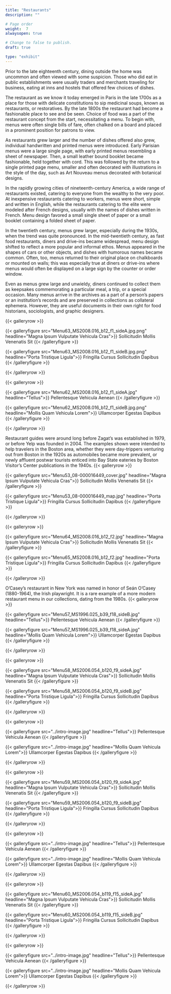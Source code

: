 ```yaml
---
title: "Restaurants"
description: ""

# Page order
weight:  7
alwaysopen: true

# Change to false to publish.
draft: true

type: "exhibit"
---
```

Prior to the late eighteenth century, dining outside the home was uncommon and often viewed with some suspicion. Those who did eat in public establishments were usually traders and merchants traveling for business, eating at inns and hostels that offered few choices of dishes. 

The restaurant as we know it today emerged in Paris in the late 1700s as a place for those with delicate constitutions to sip medicinal soups, known as restaurants, or restoratives. By the late 1800s the restaurant had become a fashionable place to see and be seen. Choice of food was a part of the restaurant concept from the start, necessitating a menu. To begin with, menus were often single bills of fare, often chalked on a board and placed in a prominent position for patrons to view.  

As restaurants grew larger and the number of dishes offered also grew, individual handwritten and printed menus were introduced. Early Parisian menus were a large single page, with early printed menus resembling a sheet of newspaper. Then, a small leather bound booklet became fashionable, held together with cord. This was followed by the return to a single printed page menu, smaller and often decorated with illustrations in the style of the day, such as Art Nouveau menus decorated with botanical designs. 

In the rapidly growing cities of nineteenth-century America, a wide range of restaurants existed, catering to everyone from the wealthy to the very poor. At inexpensive restaurants catering to workers, menus were short, simple and written in English, while the restaurants catering to the elite were modeled after French designs, usually with the names of dishes written in French. Menu design favored a small single sheet of paper or a small booklet containing a folded sheet of paper. 

In the twentieth century, menus grew larger, especially during the 1930s, when the trend was quite pronounced.  In the mid-twentieth century, as fast food restaurants, diners and drive-ins became widespread, menu design shifted to reflect a more popular and informal ethos. Menus appeared in the shapes of cars or other objects, and dishes with humorous names became common. Often, too, menus returned to their original place on chalkboards or mounted on walls; this was especially true at diners or drive-ins where menus would often be displayed on a large sign by the counter or order window. 

Even as menus grew large and unwieldy, diners continued to collect them as keepsakes commemorating a particular meal, a trip, or a special occasion. Many menus arrive in the archives as a part of a person’s papers or an institution’s records and are preserved in collections as collateral ephemera. However, they are useful documents in their own right for food historians, sociologists, and graphic designers.


{{< galleryrow >}}

{{< galleryfigure src="Menu63_MS2008.016_b12_f1_sideA.jpg.png"
           headline="Magna Ipsum Vulputate Vehicula Cras">}} Sollicitudin Mollis Venenatis Sit
{{< /galleryfigure >}}

{{< galleryfigure src="Menu63_MS2008.016_b12_f1_sideB.jpg.png"
           headline="Porta Tristique Ligula">}} Fringilla Cursus Sollicitudin Dapibus
{{< /galleryfigure >}}

{{< /galleryrow >}}

{{< galleryrow >}}

{{< galleryfigure src="Menu62_MS2008.016_b12_f1_sideA.jpg"
           headline="Tellus">}} Pellentesque Vehicula Aenean
{{< /galleryfigure >}}

{{< galleryfigure src="Menu62_MS2008.016_b12_f1_sideB.jpg.png"
           headline="Mollis Quam Vehicula Lorem">}} Ullamcorper Egestas Dapibus
{{< /galleryfigure >}}

{{< /galleryrow >}}

Restaurant guides were around long before Zagat’s was established in 1979, or before Yelp was founded in 2004. The examples shown were intended to help travelers in the Boston area, whether they were day-trippers venturing out from Boston in the 1920s as automobiles became more prevalent, or newly affluent postwar tourists enticed into Bay State eateries by Boston Visitor’s Center publications in the 1940s.
{{< galleryrow >}}

{{< galleryfigure src="Menu53_08-000016449_cover.jpg"
           headline="Magna Ipsum Vulputate Vehicula Cras">}} Sollicitudin Mollis Venenatis Sit
{{< /galleryfigure >}}

{{< galleryfigure src="Menu53_08-000016449_map.jpg"
           headline="Porta Tristique Ligula">}} Fringilla Cursus Sollicitudin Dapibus
{{< /galleryfigure >}}

{{< /galleryrow >}}

{{< galleryrow >}}

{{< galleryfigure src="Menu64_MS2008.016_b12_f2.jpg"
           headline="Magna Ipsum Vulputate Vehicula Cras">}} Sollicitudin Mollis Venenatis Sit
{{< /galleryfigure >}}

{{< galleryfigure src="Menu65_MS2008.016_b12_f2.jpg"
           headline="Porta Tristique Ligula">}} Fringilla Cursus Sollicitudin Dapibus
{{< /galleryfigure >}}

{{< /galleryrow >}}

O’Casey’s restaurant in New York was named in honor of Seán O’Casey (1880-1964), the Irish playwright. It is a rare example of a more modern restaurant menu in our collections, dating from the 1980s.
{{< galleryrow >}}

{{< galleryfigure src="Menu57_MS1996.025_b39_f18_sideB.jpg"
           headline="Tellus">}} Pellentesque Vehicula Aenean
{{< /galleryfigure >}}

{{< galleryfigure src="Menu57_MS1996.025_b39_f18_sideA.jpg"
           headline="Mollis Quam Vehicula Lorem">}} Ullamcorper Egestas Dapibus
{{< /galleryfigure >}}

{{< /galleryrow >}}

{{< galleryrow >}}

{{< galleryfigure src="Menu58_MS2006.054_b120_f9_sideA.jpg"
           headline="Magna Ipsum Vulputate Vehicula Cras">}} Sollicitudin Mollis Venenatis Sit
{{< /galleryfigure >}}

{{< galleryfigure src="Menu58_MS2006.054_b120_f9_sideB.jpg"
           headline="Porta Tristique Ligula">}} Fringilla Cursus Sollicitudin Dapibus
{{< /galleryfigure >}}

{{< /galleryrow >}}

{{< galleryrow >}}

{{< galleryfigure src="../intro-image.jpg"
           headline="Tellus">}} Pellentesque Vehicula Aenean
{{< /galleryfigure >}}

{{< galleryfigure src="../intro-image.jpg"
           headline="Mollis Quam Vehicula Lorem">}} Ullamcorper Egestas Dapibus
{{< /galleryfigure >}}

{{< /galleryrow >}}


{{< galleryrow >}}

{{< galleryfigure src="Menu59_MS2006.054_b120_f9_sideA.jpg"
           headline="Magna Ipsum Vulputate Vehicula Cras">}} Sollicitudin Mollis Venenatis Sit
{{< /galleryfigure >}}

{{< galleryfigure src="Menu59_MS2006.054_b120_f9_sideB.jpg"
           headline="Porta Tristique Ligula">}} Fringilla Cursus Sollicitudin Dapibus
{{< /galleryfigure >}}


{{< /galleryrow >}}

{{< galleryrow >}}

{{< galleryfigure src="../intro-image.jpg"
           headline="Tellus">}} Pellentesque Vehicula Aenean
{{< /galleryfigure >}}

{{< galleryfigure src="../intro-image.jpg"
           headline="Mollis Quam Vehicula Lorem">}} Ullamcorper Egestas Dapibus
{{< /galleryfigure >}}

{{< /galleryrow >}}


{{< galleryrow >}}

{{< galleryfigure src="Menu60_MS2006.054_b119_f15_sideA.jpg"
           headline="Magna Ipsum Vulputate Vehicula Cras">}} Sollicitudin Mollis Venenatis Sit
{{< /galleryfigure >}}

{{< galleryfigure src="Menu60_MS2006.054_b119_f15_sideB.jpg"
           headline="Porta Tristique Ligula">}} Fringilla Cursus Sollicitudin Dapibus
{{< /galleryfigure >}}


{{< /galleryrow >}}

{{< galleryrow >}}

{{< galleryfigure src="../intro-image.jpg"
           headline="Tellus">}} Pellentesque Vehicula Aenean
{{< /galleryfigure >}}

{{< galleryfigure src="../intro-image.jpg"
           headline="Mollis Quam Vehicula Lorem">}} Ullamcorper Egestas Dapibus
{{< /galleryfigure >}}

{{< /galleryrow >}}